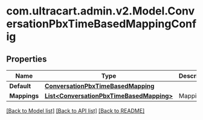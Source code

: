 # com.ultracart.admin.v2.Model.ConversationPbxTimeBasedMappingConfig
## Properties

Name | Type | Description | Notes
------------ | ------------- | ------------- | -------------
**Default** | [**ConversationPbxTimeBasedMapping**](ConversationPbxTimeBasedMapping.md) |  | [optional] 
**Mappings** | [**List&lt;ConversationPbxTimeBasedMapping&gt;**](ConversationPbxTimeBasedMapping.md) | Mappings | [optional] 


[[Back to Model list]](../README.md#documentation-for-models) [[Back to API list]](../README.md#documentation-for-api-endpoints) [[Back to README]](../README.md)

